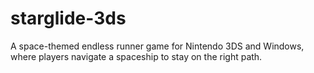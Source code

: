 # starglide-3ds
A space-themed endless runner game for Nintendo 3DS and Windows, where players navigate a spaceship to stay on the right path.
